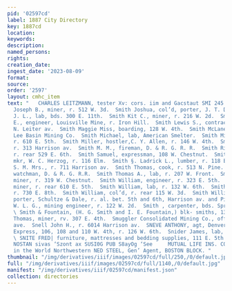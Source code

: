 ```yaml
---
pid: '02597cd'
label: 1887 City Directory
key: 1887cd
location: 
keywords: 
description: 
named_persons: 
rights: 
creation_date: 
ingest_date: '2023-08-09'
format: 
source: 
order: '2597'
layout: cmhc_item
text: "   CHARLES LEITZMANN, tester Xv: cors. iim and Gacstaut SMI 245 SNI  Smith
  Joseph B., miner, r. 512 W. 3d.  Smith Joshua, col’d, porter, J. T. Dunn & Co.  Smith
  J. L., lab, bds. 300 E. 11th.  Smith Kit C., miner, r. 216 W. 2d.  Smith Lemuel
  E., engineer, Louisville Mine, r. Iron Hill.  Smith Lewis S., contractor, r. 617
  N. Leiter av.  Smith Maggie Miss, boarding, 128 W. 4th.  Smith McLane, engineer,
  Lee Basin Mining Co.  Smith Michael, lab, American Smelter.  Smith Michael, miner,
  r. 610 E. 5th.  Smith Miller, hostler,C. Y. Allen, r. 146 W. 4th.  Smith M. J.,
  r. 313 Harrison av.  Smith M. M., fireman, D. & R. G. R. R.  Smith Richard, miner,
  r. rear 529 E. 6th.  Smith Samuel, expressman, 108 W. Chestnut.  Smith Samuel, sausage
  mkr, W. C. Herzog, r. 116 Elm.  Smith §. Ladrick L., lumber, r. 118 E. 5th.  Smith
  S. M. Mrs., r. 711 Harrison av.  Smith Thomas, cook, r. 513 N. Pine.  Smith Thomas,
  watchman, D. & R. G. R.R.  Smith Thomas A., lab, r. 207 W. Front.  Smith William,
  miner, r. 319 W. Chestnut.  Smith William, engineer, r. 323 E. 5th.  Smith William,
  miner, r. rear 610 E. 5th.  Smith William, lab, r. 132 W. 6th.  Smith William, miner,
  r. 730 E. 8th.  Smith William, col’d, r. rear 115 W. 3d.  Smith William A., col’d,
  porter, Schultze & Dale, r. al. bet. 5th and 6th, Harrison av. and Pine.  Smith
  W. L. G., mining engineer, r. 122 W. 2d.  Smith , carpenter, bds. Sprague Hotel.
  \ Smith & Fountain, (H. G. Smith and I. E. Fountain,) blk- smiths, 137 E. 6th.  Smithram
  Thomas, miner, rv. 307 E. 4th.  Smuggler Consolidated Mining Co., office, 318 Harrison
  ave.  Snell John H., r. 6014 Harrison av.  SNEVE ANTHONY, agt, Denver & Rio Grande
  Express, 106, 108 and 110 W. 4th, r. 126 W. 6th.  Snider James, lab, La Plata Smelter.
  \ SNITE FRED| furniture, mattresses and bedding supplies, 111 E. 5th. .        WHI
  NOSTAN sivas ‘Szont ax SUSI0G PUB S8ayOg ‘See     MUTUAL LIFE INS. CO. is the best
  in the World Northwestern NED STEEL, Gen’ Agent, BOSTON BLOCK. "
thumbnail: "/img/derivatives/iiif/images/02597cd/full/250,/0/default.jpg"
full: "/img/derivatives/iiif/images/02597cd/full/1140,/0/default.jpg"
manifest: "/img/derivatives/iiif/02597cd/manifest.json"
collection: directories
---
```

